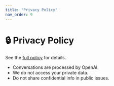 ```yaml
---
title: "Privacy Policy"
nav_order: 9
---
```


# 🔒 Privacy Policy

See the [full policy](https://github.com/BordneAI/AutoTechGPT/blob/main/PRIVACY_POLICY.md) for details.

- Conversations are processed by OpenAI.
- We do not access your private data.
- Do not share confidential info in public issues.
